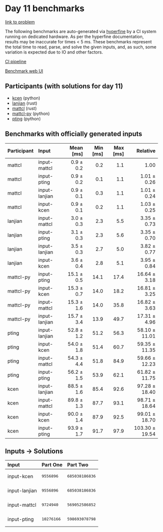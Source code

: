 # Day 11 benchmarks

[link to problem](https://adventofcode.com/2023/day/11)

The following benchmarks are auto-generated via
[hyperfine](https://github.com/sharkdp/hyperfine) by a CI system running on
dedicated hardware. As per the hyperfine documentation, results may be
inaccurate for times < 5 ms. These benchmarks represent the total time to read,
parse, and solve the given inputs, and, as such, some variation is expected due
to IO and other factors.

[CI pipeline](http://ci.papercode.net:8080/teams/main/pipelines/aoc2023)

[Benchmark web UI](https://aoc.ancalagon.black)


## Participants (with solutions for day 11)

- [kcen](https://github.com/kcen/aoc2023) (python)
- [lanjian](https://github.com/lanjian/aoc-2023) (rust)
- [mattcl](https://github.com/mattcl/aoc2023) (rust)
- [mattcl-py](https://github.com/mattcl/aoc2023-py) (python)
- [pting](https://github.com/pting/aoc2023) (python)


## Benchmarks with officially generated inputs

| Participant | Input | Mean [ms] | Min [ms] | Max [ms] | Relative |
|:---|:---|---:|---:|---:|---:|
| mattcl | input-mattcl | 0.9 ± 0.2 | 0.2 | 1.1 | 1.00 |
| mattcl | input-pting | 0.9 ± 0.2 | 0.1 | 1.1 | 1.01 ± 0.26 |
| mattcl | input-lanjian | 0.9 ± 0.1 | 0.3 | 1.1 | 1.01 ± 0.24 |
| mattcl | input-kcen | 0.9 ± 0.1 | 0.2 | 1.1 | 1.03 ± 0.25 |
| lanjian | input-mattcl | 3.0 ± 0.3 | 2.3 | 5.5 | 3.35 ± 0.73 |
| lanjian | input-pting | 3.1 ± 0.3 | 2.3 | 5.6 | 3.35 ± 0.70 |
| lanjian | input-lanjian | 3.5 ± 0.3 | 2.7 | 5.0 | 3.82 ± 0.77 |
| lanjian | input-kcen | 3.6 ± 0.4 | 2.8 | 5.1 | 3.95 ± 0.84 |
| mattcl-py | input-pting | 15.1 ± 0.5 | 14.1 | 17.4 | 16.64 ± 3.18 |
| mattcl-py | input-kcen | 15.3 ± 0.7 | 14.0 | 18.2 | 16.81 ± 3.25 |
| mattcl-py | input-mattcl | 15.3 ± 1.6 | 14.0 | 35.8 | 16.82 ± 3.63 |
| mattcl-py | input-lanjian | 15.7 ± 3.4 | 13.9 | 49.7 | 17.31 ± 4.96 |
| pting | input-lanjian | 52.8 ± 1.2 | 51.2 | 56.3 | 58.10 ± 11.01 |
| pting | input-kcen | 54.0 ± 1.8 | 51.4 | 60.7 | 59.35 ± 11.35 |
| pting | input-mattcl | 54.3 ± 4.4 | 51.8 | 84.9 | 59.66 ± 12.23 |
| pting | input-pting | 56.2 ± 1.5 | 53.9 | 62.1 | 61.82 ± 11.75 |
| kcen | input-lanjian | 88.5 ± 1.6 | 85.4 | 92.6 | 97.28 ± 18.40 |
| kcen | input-mattcl | 89.8 ± 1.3 | 87.7 | 93.1 | 98.71 ± 18.64 |
| kcen | input-kcen | 90.0 ± 1.4 | 87.9 | 92.5 | 99.01 ± 18.70 |
| kcen | input-pting | 93.9 ± 1.7 | 91.7 | 97.9 | 103.30 ± 19.54 |


## Inputs -> Solutions

| Input | Part One | Part Two |
|:---|:---|:---|
|input-kcen|<pre>9556896</pre>|<pre>685038186836</pre>|
|input-lanjian|<pre>9556896</pre>|<pre>685038186836</pre>|
|input-mattcl|<pre>9724940</pre>|<pre>569052586852</pre>|
|input-pting|<pre>10276166</pre>|<pre>598693078798</pre>|